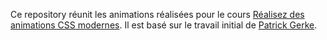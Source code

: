 Ce repository réunit les animations réalisées pour le cours [Réalisez des animations CSS modernes](https://openclassrooms.com/fr/courses/5919246-creez-des-animations-css-modernes).
Il est basé sur le travail initial de [Patrick Gerke](https://github.com/gerkx).
